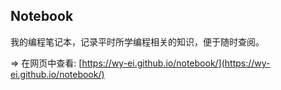 ## Notebook

我的编程笔记本，记录平时所学编程相关的知识，便于随时查阅。

=> 在网页中查看: [https://wy-ei.github.io/notebook/](https://wy-ei.github.io/notebook/)